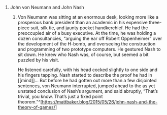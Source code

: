 1. John von Neumann and John Nash
	1. Von Neumann was sitting at an enormous desk, looking more like a prosperous bank president than an academic in his expensive three-piece suit, silk tie, and jaunty pocket handkerchief. He had the preoccupied air of a busy executive. At the time, he was holding a dozen consultancies, “arguing the ear off Robert Oppenheimer” over the development of the H-bomb, and overseeing the construction and programming of two prototype computers. He gestured Nash to sit down. He knew who Nash was, of course, but seemed a bit puzzled by his visit.

		He listened carefully, with his head cocked slightly to one side and his fingers tapping. Nash started to describe the proof he had in [[mind]]… But before he had gotten out more than a few disjointed sentences, von Neumann interrupted, jumped ahead to the as yet unstated conclusion of Nash’s argument, and said abruptly, “That’s trivial, you know. That’s just a fixed point theorem.”^[https://mattbaker.blog/2015/05/26/john-nash-and-the-theory-of-games/]